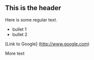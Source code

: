 ## This is the header 

Here is some regular text.

* bullet 1
* bullet 2

[Link to Google] (http://www.google.com)

More text
